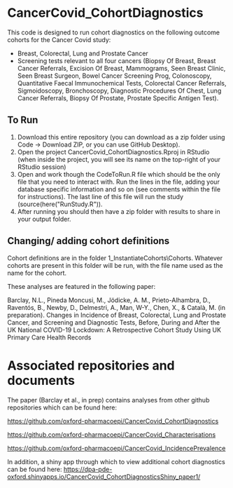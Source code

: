 # CancerCovid_CohortDiagnostics

This code is designed to run cohort diagnostics on the following outcome cohorts for the Cancer Covid study:

- Breast, Colorectal, Lung and Prostate Cancer
- Screening tests relevant to all four cancers (Biopsy Of Breast, Breast Cancer Referrals, Excision Of Breast, Mammograms, Seen Breast Clinic, Seen Breast Surgeon, Bowel Cancer Screening Prog, Colonoscopy, Quantitative Faecal Immunochemical Tests, Colorectal Cancer Referrals, Sigmoidoscopy, Bronchoscopy, Diagnostic Procedures Of Chest, Lung Cancer Referrals, Biopsy Of Prostate, Prostate Specific Antigen Test).


## To Run
1. Download this entire repository (you can download as a zip folder using Code -> Download ZIP, or you can use GitHub Desktop).
2. Open the project CancerCovid_CohortDiagnostics.Rproj in RStudio (when inside the project, you will see its name on the top-right of your RStudio session)
3. Open and work though the CodeToRun.R file which should be the only file that you need to interact with. Run the lines in the file, adding your database specific information and so on (see comments within the file for instructions). The last line of this file will run the study (source(here("RunStudy.R")).
4. After running you should then have a zip folder with results to share in your output folder.


## Changing/ adding cohort definitions
Cohort definitions are in the folder 1_InstantiateCohorts\Cohorts. Whatever cohorts are present in this folder will be run, with the file name used as the name for the cohort.

These analyses are featured in the following paper:

Barclay, N.L., Pineda Moncusi, M., Jödicke, A. M., Prieto-Alhambra, D., Raventós, B., Newby, D., Delmestri, A., Man, W-Y., Chen, X., & Català, M. (in preparation). Changes in Incidence of Breast, Colorectal, Lung and Prostate Cancer, and Screening and Diagnostic Tests, Before, During and After the UK National COVID-19 Lockdown: A Retrospective Cohort Study Using UK Primary Care Health Records


# Associated repositories and documents
The paper (Barclay et al., in prep) contains analyses from other github repositories which can be found here:

https://github.com/oxford-pharmacoepi/CancerCovid_CohortDiagnostics

https://github.com/oxford-pharmacoepi/CancerCovid_Characterisations

https://github.com/oxford-pharmacoepi/CancerCovid_IncidencePrevalence

In addition, a shiny app through which to view additional cohort diagnostics can be found here: https://dpa-pde-oxford.shinyapps.io/CancerCovid_CohortDiagnosticsShiny_paper1/
